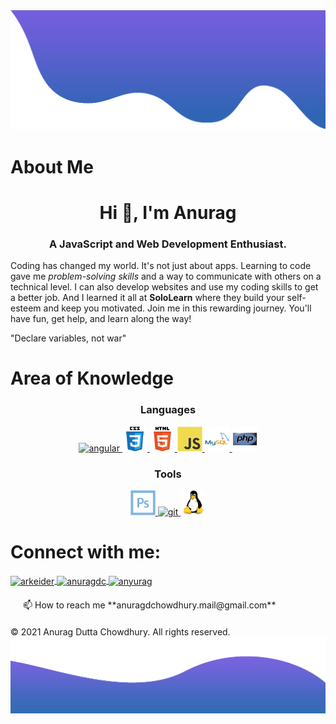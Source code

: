 <img src="img/top.png">
    <!-- About Me section start -->
    <div>
        <h1><span>About Me</span></h1>
        <h1 align="center">Hi 👋, I'm Anurag</h1>
        <h3 align="center">A JavaScript and Web Development Enthusiast.</h3>
        <p>
            Coding has changed my world. It's not just about apps. Learning to code gave me <i>problem-solving skills</i> and a way to communicate with others on a technical level. I can also develop websites and use my coding skills to get a better job. And I learned it all at <strong>SoloLearn</strong> where they build your self-esteem and keep you motivated. Join me in this rewarding journey. You'll have fun, get help, and learn along the way!
        </p>
        <p class="quote">"Declare variables, not war"</p>
    </div>
    <!-- About Me section end -->
    
<!-- My Skills section start -->
<div class="section">
        <h1><span>Area of Knowledge</span></h1>
        <h3 align="center">Languages</h3>
<p align="center"> 
    <a href="https://angular.io" target="_blank"> 
        <img src="https://angular.io/assets/images/logos/angular/angular.svg" alt="angular" width="40" height="40"/> </a> 
    <a href="https://www.w3schools.com/css/" target="_blank"> 
        <img src="https://raw.githubusercontent.com/devicons/devicon/master/icons/css3/css3-original-wordmark.svg" alt="css3" width="40" height="40"/> </a> 
    <a href="https://www.w3.org/html/" target="_blank"> 
        <img src="https://raw.githubusercontent.com/devicons/devicon/master/icons/html5/html5-original-wordmark.svg" alt="html5" width="40" height="40"/> </a> 
    <a href="https://developer.mozilla.org/en-US/docs/Web/JavaScript" target="_blank"> 
        <img src="https://raw.githubusercontent.com/devicons/devicon/master/icons/javascript/javascript-original.svg" alt="javascript" width="40" height="40"/> </a>  
    <a href="https://www.mysql.com/" target="_blank"> 
        <img src="https://raw.githubusercontent.com/devicons/devicon/master/icons/mysql/mysql-original-wordmark.svg" alt="mysql" width="40" height="40"/> </a> 
    <a href="https://www.php.net" target="_blank"> 
        <img src="https://raw.githubusercontent.com/devicons/devicon/master/icons/php/php-original.svg" alt="php" width="40" height="40"/> </a> 
</p>

<h3 align="center">Tools</h3>
<p align="center">
    <a href="https://www.photoshop.com/en" target="_blank"> 
        <img src="https://raw.githubusercontent.com/devicons/devicon/master/icons/photoshop/photoshop-line.svg" alt="photoshop" width="40" height="40"/> </a>
<a href="https://git-scm.com/" target="_blank"> 
    <img src="https://www.vectorlogo.zone/logos/git-scm/git-scm-icon.svg" alt="git" width="40" height="40"/> </a>
<a href="https://www.linux.org/" target="_blank"> 
    <img src="https://raw.githubusercontent.com/devicons/devicon/master/icons/linux/linux-original.svg" alt="linux" width="40" height="40"/> </a>
</p>

</div>
<!-- My Skills section end -->
    
<!-- Contacts section start -->
<div class="section" id="contacts">
        <h1><span>Connect with me:</span></h1>
        <div>
            <a href="https://twitter.com/arkeider" target="blank">
                <img align="center" src="https://raw.githubusercontent.com/rahuldkjain/github-profile-readme-generator/master/src/images/icons/Social/twitter.svg" alt="arkeider" height="30" width="40" />
            </a>
            <a href="https://linkedin.com/in/anuragdc" target="blank">
                <img align="center" src="https://raw.githubusercontent.com/rahuldkjain/github-profile-readme-generator/master/src/images/icons/Social/linked-in-alt.svg" alt="anuragdc" height="30" width="40" />
            </a>
            <a href="https://fb.com/anyurag" target="blank">
                <img align="center" src="https://raw.githubusercontent.com/rahuldkjain/github-profile-readme-generator/master/src/images/icons/Social/facebook.svg" alt="anyurag" height="30" width="40" />
            </a>

<div style="padding: 20px;">📫 How to reach me **anuragdchowdhury.mail@gmail.com**</div>
</div>
</div>
<!-- Contacts section end -->
    
<div class="copyright">
        &copy; 2021 Anurag Dutta Chowdhury. All rights reserved.
    </div>
    <img src="img/bottom.png">

